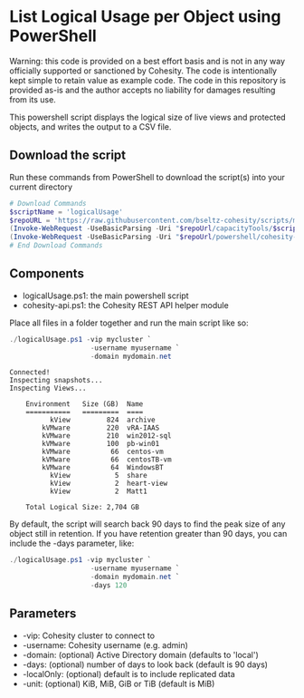 # List Logical Usage per Object using PowerShell

Warning: this code is provided on a best effort basis and is not in any way officially supported or sanctioned by Cohesity. The code is intentionally kept simple to retain value as example code. The code in this repository is provided as-is and the author accepts no liability for damages resulting from its use.

This powershell script displays the logical size of live views and protected objects, and writes the output to a CSV file.

## Download the script

Run these commands from PowerShell to download the script(s) into your current directory

```powershell
# Download Commands
$scriptName = 'logicalUsage'
$repoURL = 'https://raw.githubusercontent.com/bseltz-cohesity/scripts/master'
(Invoke-WebRequest -UseBasicParsing -Uri "$repoUrl/capacityTools/$scriptName/$scriptName.ps1").content | Out-File "$scriptName.ps1"; (Get-Content "$scriptName.ps1") | Set-Content "$scriptName.ps1"
(Invoke-WebRequest -UseBasicParsing -Uri "$repoUrl/powershell/cohesity-api/cohesity-api.ps1").content | Out-File cohesity-api.ps1; (Get-Content cohesity-api.ps1) | Set-Content cohesity-api.ps1
# End Download Commands
```

## Components

* logicalUsage.ps1: the main powershell script
* cohesity-api.ps1: the Cohesity REST API helper module

Place all files in a folder together and run the main script like so:

```powershell
./logicalUsage.ps1 -vip mycluster `
                    -username myusername `
                    -domain mydomain.net
```

```text
Connected!
Inspecting snapshots...
Inspecting Views...

    Environment   Size (GB)  Name
    ===========   =========  ====
          kView         824  archive
        kVMware         220  vRA-IAAS
        kVMware         210  win2012-sql
        kVMware         100  pb-win01
        kVMware          66  centos-vm
        kVMware          66  centosTB-vm
        kVMware          64  WindowsBT
          kView           5  share
          kView           2  heart-view
          kView           2  Matt1

    Total Logical Size: 2,704 GB
```

By default, the script will search back 90 days to find the peak size of any object still in retention. If you have retention greater than 90 days, you can include the -days parameter, like:

```powershell
./logicalUsage.ps1 -vip mycluster `
                    -username myusername `
                    -domain mydomain.net `
                    -days 120
```

## Parameters

* -vip: Cohesity cluster to connect to
* -username: Cohesity username (e.g. admin)
* -domain: (optional) Active Directory domain (defaults to 'local')
* -days: (optional) number of days to look back (default is 90 days)
* -localOnly: (optional) default is to include replicated data
* -unit: (optional) KiB, MiB, GiB or TiB (default is MiB)
